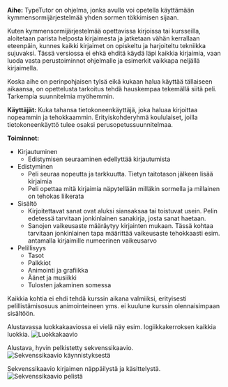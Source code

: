 ﻿**Aihe:** TypeTutor on ohjelma, jonka avulla voi opetella käyttämään kymmensormijärjestelmää yhden sormen tökkimisen sijaan.

Kuten kymmensormijärjestelmää opettavissa kirjoissa tai kursseilla, aloitetaan parista helposta kirjaimesta ja jatketaan vähän kerrallaan eteenpäin, kunnes kaikki kirjaimet on opiskeltu ja harjoiteltu tekniikka sujuvaksi. Tässä versiossa ei ehkä ehditä käydä läpi kaikkia kirjaimia, vaan luoda vasta perustoiminnot ohjelmalle ja esimerkit vaikkapa neljällä kirjaimella.

Koska aihe on perinpohjaisen tylsä eikä kukaan halua käyttää tällaiseen aikaansa, on opettelusta tarkoitus tehdä hauskempaa tekemällä siitä peli. Tarkempia suunnitelmia myöhemmin. 

**Käyttäjät:** Kuka tahansa tietokoneenkäyttäjä, joka haluaa kirjoittaa nopeammin ja tehokkaammin. Erityiskohderyhmä koululaiset, joilla tietokoneenkäyttö tulee osaksi perusopetussuunnitelmaa. 

**Toiminnot:**
* Kirjautuminen
    * Edistymisen seuraaminen edellyttää kirjautumista
* Edistyminen
    * Peli seuraa nopeutta ja tarkkuutta. Tietyn taitotason jälkeen lisää kirjaimia
    * Peli opettaa mitä kirjaimia näpytellään milläkin sormella ja millainen on tehokas liikerata
* Sisältö
    * Kirjoitettavat sanat ovat aluksi siansaksaa tai toistuvat usein. Pelin edetessä tarvitaan jonkinlainen sanakirja, josta sanat haetaan. 
    * Sanojen vaikeusaste määräytyy kirjainten mukaan. Tässä kohtaa tarvitaan jonkinlainen tapa määrittää vaikeusaste tehokkaasti esim. antamalla kirjaimille numeerinen vaikeusarvo
* Pelillisyys
    * Tasot
    * Palkkiot
    * Animointi ja grafiikka
    * Äänet ja musiikki
    * Tulosten jakaminen somessa

Kaikkia kohtia ei ehdi tehdä kurssin aikana valmiiksi, erityisesti pelillistämisosuus animointeineen yms. ei kuulune kurssin olennaisimpaan sisältöön.

Alustavassa luokkakaaviossa ei vielä näy esim. logiikkakerroksen kaikkia luokkia.
![Luokkakaavio](luokkakaavio.png "luokkakaavio")

Alustava, hyvin pelkistetty sekvenssikaavio.
![Sekvenssikaavio käynnistyksestä](sekvenssikaavio.png "sekvenssikaavio")

Sekvenssikaavio kirjaimen näppäilystä ja käsittelystä.
![Sekvenssikaavio pelistä](sekvenssikaavio1.png "pelin sekvenssikaavio")
